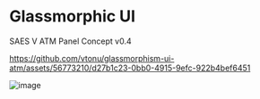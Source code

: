 # Glassmorphic UI

SAES V ATM Panel Concept v0.4


https://github.com/vtonu/glassmorphism-ui-atm/assets/56773210/d27b1c23-0bb0-4915-9efc-922b4bef6451

![image](https://github.com/vtonu/glassmorphism-ui-atm/assets/56773210/58457760-c900-4acb-a397-567e454d9aff)
